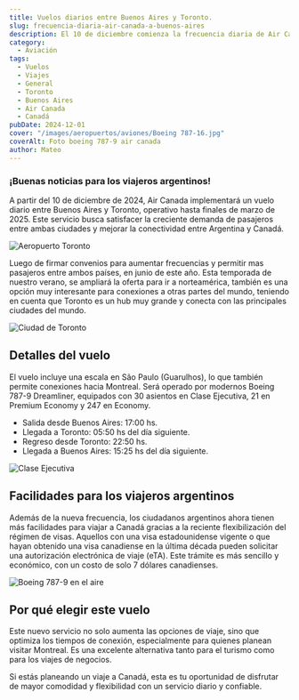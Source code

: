 ```yaml
---
title: Vuelos diarios entre Buenos Aires y Toronto.
slug: frecuencia-diaria-air-canada-a-buenos-aires
description: El 10 de diciembre comienza la frecuencia diaria de Air Canada.
category:
  - Aviación
tags:
  - Vuelos
  - Viajes
  - General
  - Toronto
  - Buenos Aires
  - Air Canada
  - Canadá
pubDate: 2024-12-01
cover: "/images/aeropuertos/aviones/Boeing 787-16.jpg"
coverAlt: Foto boeing 787-9 air canada
author: Mateo
---
```


### ¡Buenas noticias para los viajeros argentinos! 
A partir del 10 de diciembre de 2024, Air Canada implementará un vuelo diario entre Buenos Aires y Toronto, operativo hasta finales de marzo de 2025. Este servicio busca satisfacer la creciente demanda de pasajeros entre ambas ciudades y mejorar la conectividad entre Argentina y Canadá.

<img src="/images/aeropuertos/toronto-airport.jpg" alt="Aeropuerto Toronto">

Luego de firmar convenios para aumentar frecuencias y permitir mas pasajeros entre ambos países, en junio de este año. Esta temporada de nuestro verano, se ampliará la oferta para ir a norteamérica, también es una opción muy interesante para conexiones a otras partes del mundo, teniendo en cuenta que Toronto es un hub muy grande y conecta con las principales ciudades del mundo.

<img src="/images/canada/toronto.webp" alt="Ciudad de Toronto">

## Detalles del vuelo
El vuelo incluye una escala en São Paulo (Guarulhos), lo que también permite conexiones hacia Montreal. Será operado por modernos Boeing 787-9 Dreamliner, equipados con 30 asientos en Clase Ejecutiva, 21 en Premium Economy y 247 en Economy.

* Salida desde Buenos Aires: 17:00 hs.
* Llegada a Toronto: 05:50 hs del día siguiente.
* Regreso desde Toronto: 22:50 hs.
* Llegada a Buenos Aires: 15:25 hs del día siguiente.

<img src="/images/aeropuertos/aviones/AC_5 (1).jpg" alt="Clase Ejecutiva">

## Facilidades para los viajeros argentinos
Además de la nueva frecuencia, los ciudadanos argentinos ahora tienen más facilidades para viajar a Canadá gracias a la reciente flexibilización del régimen de visas. Aquellos con una visa estadounidense vigente o que hayan obtenido una visa canadiense en la última década pueden solicitar una autorización electrónica de viaje (eTA). Este trámite es más sencillo y económico, con un costo de solo 7 dólares canadienses.

<img src="/images/aeropuertos/aviones/Boeing 787-4.jpg" alt="Boeing 787-9 en el aire">

## Por qué elegir este vuelo
Este nuevo servicio no solo aumenta las opciones de viaje, sino que optimiza los tiempos de conexión, especialmente para quienes planean visitar Montreal. Es una excelente alternativa tanto para el turismo como para los viajes de negocios.

Si estás planeando un viaje a Canadá, esta es tu oportunidad de disfrutar de mayor comodidad y flexibilidad con un servicio diario y confiable.

